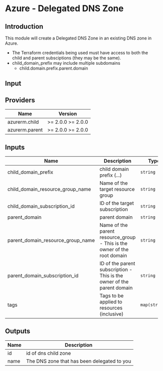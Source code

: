 # Azure - Delegated DNS Zone

## Introduction

This module will create a Delegated DNS Zone in an existing DNS zone in Azure. 
* The Terraform credentials being used must have access to both the child and parent subsciptions (they may be the same).
* child_domain_prefix may include multiple subdomains
  - child.domain.prefix.parent.domain

## Input

<!--- BEGIN_TF_DOCS --->
## Providers

| Name | Version |
|------|---------|
| azurerm.child | >= 2.0.0 >= 2.0.0 |
| azurerm.parent | >= 2.0.0 >= 2.0.0 |

## Inputs

| Name | Description | Type | Default | Required |
|------|-------------|------|---------|:-----:|
| child\_domain\_prefix | child domain prefix (<child>.<domain>.<prefix>.<parent domain>) | `string` | n/a | yes |
| child\_domain\_resource\_group\_name | Name of the target resource group | `string` | n/a | yes |
| child\_domain\_subscription\_id | ID of the target subscription | `string` | n/a | yes |
| parent\_domain | parent domain | `string` | n/a | yes |
| parent\_domain\_resource\_group\_name | Name of the parent resource\_group - This is the owner of the root domain | `string` | n/a | yes |
| parent\_domain\_subscription\_id | ID of the parent subscription - This is the owner of the parent domain | `string` | n/a | yes |
| tags | Tags to be applied to resources (inclusive) | `map(string)` | n/a | yes |

## Outputs

| Name | Description |
|------|-------------|
| id | id of dns child zone |
| name | The DNS zone that has been delegated to you |
<!--- END_TF_DOCS --->
